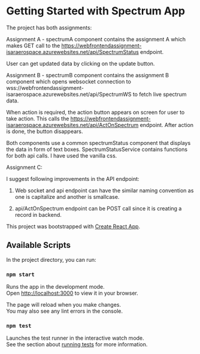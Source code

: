 # Getting Started with Spectrum App

The project has both assignments:

Assignment A - spectrumA component contains the assignment A which makes GET call to the https://webfrontendassignment-isaraerospace.azurewebsites.net/api/SpectrumStatus endpoint.

User can get updated data by clicking on the update button.

Assignment B - spectrumB component contains the assignment B component which opens websocket connection to wss://webfrontendassignment-isaraerospace.azurewebsites.net/api/SpectrumWS to fetch live spectrum data.

When action is required, the action button appears on screen for user to take action. This calls the https://webfrontendassignment-isaraerospace.azurewebsites.net/api/ActOnSpectrum endpoint. After action is done, the button disappears.

Both components use a common spectrumStatus component that displays the data in form of text boxes. SpectrumStatusService contains functions for both api calls. I have used the vanilla css.

Assignment C:

I suggest following improvements in the API endpoint:

1. Web socket and api endpoint can have the similar naming convention as one is capitalize and another is smallcase.

2. api/ActOnSpectrum endpoint can be POST call since it is creating a record in backend.

This project was bootstrapped with [Create React App](https://github.com/facebook/create-react-app).

## Available Scripts

In the project directory, you can run:

### `npm start`

Runs the app in the development mode.\
Open [http://localhost:3000](http://localhost:3000) to view it in your browser.

The page will reload when you make changes.\
You may also see any lint errors in the console.

### `npm test`

Launches the test runner in the interactive watch mode.\
See the section about [running tests](https://facebook.github.io/create-react-app/docs/running-tests) for more information.
